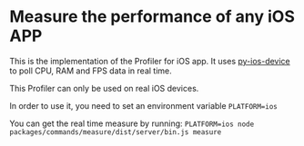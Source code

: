 # Measure the performance of any iOS APP

This is the implementation of the Profiler for iOS app.
It uses [py-ios-device](https://github.com/YueChen-C/py-ios-device) to poll CPU, RAM and FPS data in real time.

This Profiler can only be used on real iOS devices.

In order to use it, you need to set an environment variable `PLATFORM=ios`

You can get the real time measure by running:
`PLATFORM=ios node packages/commands/measure/dist/server/bin.js measure`
